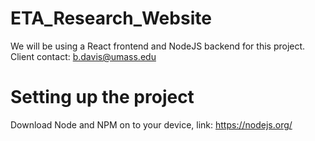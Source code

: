 # ETA_Research_Website
We will be using a React frontend and NodeJS backend for this project. \
Client contact: b.davis@umass.edu

# Setting up the project
Download Node and NPM on to your device, link: https://nodejs.org/

